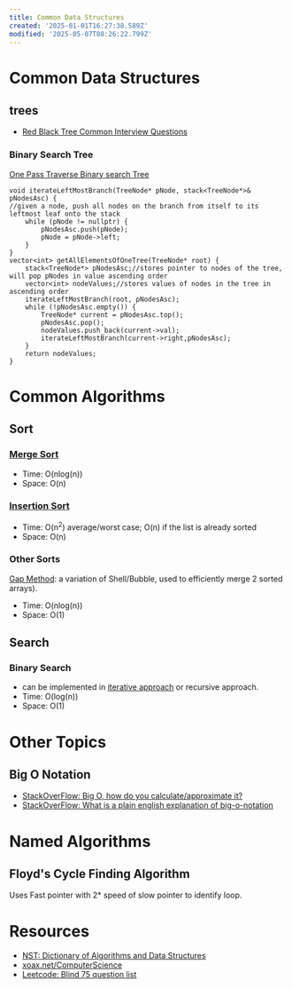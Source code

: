 ```yaml
---
title: Common Data Structures
created: '2025-01-01T16:27:38.589Z'
modified: '2025-05-07T08:26:22.799Z'
---
```


# Common Data Structures
## trees
- [Red Black Tree Common Interview Questions](https://sg.indeed.com/career-advice/interviewing/red-black-questions)
### Binary Search Tree
[One Pass Traverse Binary search Tree](https://leetcode.com/problems/all-elements-in-two-binary-search-trees/solutions/464073/c-one-pass-traversal)
```
void iterateLeftMostBranch(TreeNode* pNode, stack<TreeNode*>& pNodesAsc) {
//given a node, push all nodes on the branch from itself to its leftmost leaf onto the stack
    while (pNode != nullptr) {
        pNodesAsc.push(pNode);
        pNode = pNode->left;
    }
}
vector<int> getAllElementsOfOneTree(TreeNode* root) {
    stack<TreeNode*> pNodesAsc;//stores pointer to nodes of the tree, will pop pNodes in value ascending order
    vector<int> nodeValues;//stores values of nodes in the tree in ascending order
    iterateLeftMostBranch(root, pNodesAsc);
    while (!pNodesAsc.empty()) {
        TreeNode* current = pNodesAsc.top();
        pNodesAsc.pop();
        nodeValues.push_back(current->val);
        iterateLeftMostBranch(current->right,pNodesAsc);
    }
    return nodeValues;
}
```

# Common Algorithms
## Sort
### [Merge Sort](https://medium.com/karuna-sehgal/a-simplified-explanation-of-merge-sort-77089fe03bb2)
- Time: O(nlog(n))
- Space: O(n)
### [Insertion Sort](https://www.geeksforgeeks.org/insertion-sort-algorithm/)
- Time: O(n<sup>2</sup>) average/worst case; O(n) if the list is already sorted
- Space: O(n)
### Other Sorts
[Gap Method](https://www.geeksforgeeks.org/efficiently-merging-two-sorted-arrays-with-o1-extra-space/): a variation of Shell/Bubble, used to efficiently merge 2 sorted arrays).
- Time: O(nlog(n))
- Space: O(1)
## Search
### Binary Search
- can be implemented in [iterative approach](https://www.freecodecamp.org/news/binary-search-in-c-algorithm-example/) or recursive approach.
- Time: O(log(n))
- Space: O(1)
# Other Topics
## Big O Notation
- [StackOverFlow: Big O, how do you calculate/approximate it?](https://stackoverflow.com/questions/3255/big-o-how-do-you-calculate-approximate-it/)
- [StackOverFlow: What is a plain english explanation of big-o-notation](https://stackoverflow.com/questions/487258/what-is-a-plain-english-explanation-of-big-o-notation)

# Named Algorithms
## Floyd's Cycle Finding Algorithm
Uses Fast pointer with 2* speed of slow pointer to identify loop.

# Resources
- [NST: Dictionary of Algorithms and Data Structures](https://xlinux.nist.gov/dads/)
- [xoax.net/ComputerScience](https://xoax.net/sub_comp_sci/)
- [Leetcode: Blind 75 question list](https://leetcode.com/discuss/general-discussion/460599/blind-75-leetcode-questions)
